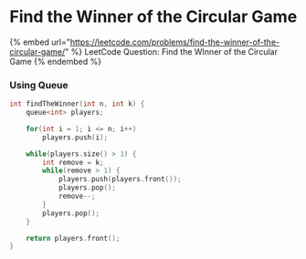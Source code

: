 # Find the Winner of the Circular Game

{% embed url="https://leetcode.com/problems/find-the-winner-of-the-circular-game/" %}
LeetCode Question: Find the WInner of the Circular Game
{% endembed %}

### Using Queue

```cpp
int findTheWinner(int n, int k) {
    queue<int> players;

    for(int i = 1; i <= n; i++)
        players.push(i);

    while(players.size() > 1) {
        int remove = k;
        while(remove > 1) {
            players.push(players.front());
            players.pop();
            remove--;
        }
        players.pop();
    }

    return players.front();
}
```
